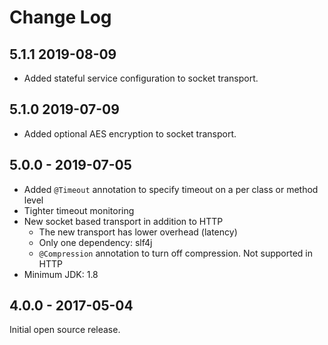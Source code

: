 # Change Log
## 5.1.1 2019-08-09
- Added stateful service configuration to socket transport.

## 5.1.0 2019-07-09
- Added optional AES encryption to socket transport.

## 5.0.0 - 2019-07-05
- Added `@Timeout` annotation to specify timeout on a per class or method level
- Tighter timeout monitoring
- New socket based transport in addition to HTTP
    - The new transport has lower overhead (latency)
    - Only one dependency: slf4j
    - `@Compression` annotation to turn off compression. Not supported in HTTP
- Minimum JDK: 1.8

## 4.0.0 - 2017-05-04
Initial open source release.

